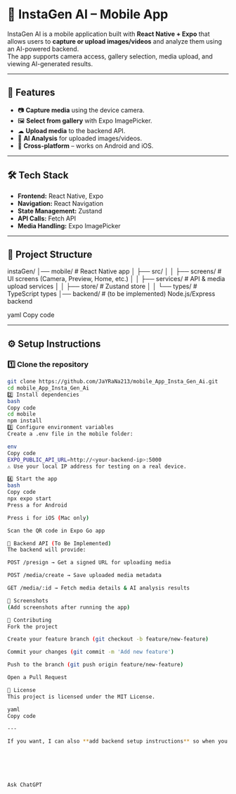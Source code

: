 # 📸 InstaGen AI – Mobile App

InstaGen AI is a mobile application built with **React Native + Expo** that allows users to **capture or upload images/videos** and analyze them using an AI-powered backend.  
The app supports camera access, gallery selection, media upload, and viewing AI-generated results.

---

## 🚀 Features
- 📷 **Capture media** using the device camera.
- 🖼 **Select from gallery** with Expo ImagePicker.
- ☁ **Upload media** to the backend API.
- 🤖 **AI Analysis** for uploaded images/videos.
- 📱 **Cross-platform** – works on Android and iOS.

---

## 🛠 Tech Stack
- **Frontend:** React Native, Expo
- **Navigation:** React Navigation
- **State Management:** Zustand
- **API Calls:** Fetch API
- **Media Handling:** Expo ImagePicker

---

## 📂 Project Structure
instaGen/
│── mobile/ # React Native app
│ ├── src/
│ │ ├── screens/ # UI screens (Camera, Preview, Home, etc.)
│ │ ├── services/ # API & media upload services
│ │ ├── store/ # Zustand store
│ │ └── types/ # TypeScript types
│── backend/ # (to be implemented) Node.js/Express backend

yaml
Copy code

---

## ⚙️ Setup Instructions

### 1️⃣ Clone the repository
```bash
git clone https://github.com/JaYRaNa213/mobile_App_Insta_Gen_Ai.git
cd mobile_App_Insta_Gen_Ai
2️⃣ Install dependencies
bash
Copy code
cd mobile
npm install
3️⃣ Configure environment variables
Create a .env file in the mobile folder:

env
Copy code
EXPO_PUBLIC_API_URL=http://<your-backend-ip>:5000
⚠ Use your local IP address for testing on a real device.

4️⃣ Start the app
bash
Copy code
npx expo start
Press a for Android

Press i for iOS (Mac only)

Scan the QR code in Expo Go app

🔌 Backend API (To Be Implemented)
The backend will provide:

POST /presign → Get a signed URL for uploading media

POST /media/create → Save uploaded media metadata

GET /media/:id → Fetch media details & AI analysis results

📸 Screenshots
(Add screenshots after running the app)

🤝 Contributing
Fork the project

Create your feature branch (git checkout -b feature/new-feature)

Commit your changes (git commit -m 'Add new feature')

Push to the branch (git push origin feature/new-feature)

Open a Pull Request

📜 License
This project is licensed under the MIT License.

yaml
Copy code

---

If you want, I can also **add backend setup instructions** so when you implement it later, you won’t need to update much. That way your README is future-proof.






Ask ChatGPT
